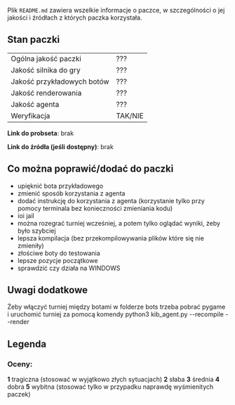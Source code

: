 Plik `README.md` zawiera wszelkie informacje o paczce, w szczególności o jej jakości i źródłach z których paczka korzystała.

## Stan paczki

|                            |         |
| -------------------------- | ------- |
| Ogólna jakość paczki       | ???     |
| Jakość silnika do gry      | ???     |
| Jakość przykładowych botów | ???     |
| Jakość renderowania        | ???     |
| Jakość agenta              | ???     |
| Weryfikacja                | TAK/NIE |


<!-- Linki zapisujemy tak: <https://en.wikipedia.org/wiki/Markdown> -->
**Link do probseta**: brak

**Link do źródła (jeśli dostępny)**: brak


## Co można poprawić/dodać do paczki
- upięknić bota przykładowego
- zmienić sposób korzystania z agenta
- dodać instrukcję do korzystania z agenta (korzystanie tylko przy pomocy terminala bez konieczności zmieniania kodu)
- ioi jail
- można rozegrać turniej wcześniej, a potem tylko oglądać wyniki, żeby było szybciej
- lepsza kompilacja (bez przekompilowywania plików które się nie zmieniły)
- złościwe boty do testowania
- lepsze pozycje początkowe
- sprawdzić czy działa na WINDOWS

## Uwagi dodatkowe
Żeby włączyć turniej między botami w folderze bots trzeba pobrać pygame i uruchomić turniej za pomocą komendy python3 kib_agent.py --recompile --render

## Legenda

### Oceny:
**1** tragiczna (stosować w wyjątkowo złych sytuacjach)
**2** słaba
**3** średnia
**4** dobra
**5** wybitna (stosować tylko w przypadku naprawdę wyśmienitych paczek)
